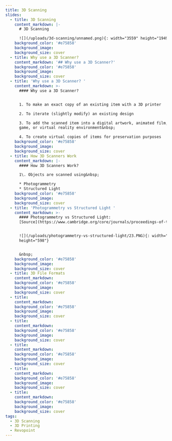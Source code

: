 ```yaml
---
title: 3D Scanning
slides:
  - title: 3D Scanning
    content_markdown: |-
      # 3D Scanning

      ![](/uploads/3d-scanning/unnamed.png){: width="3559" height="1949"}
    background_color: '#e75858'
    background_image:
    background_size: cover
  - title: Why use a 3D Scanner?
    content_markdown: '## Why use a 3D Scanner?'
    background_color: '#e75858'
    background_image:
    background_size: cover
  - title: 'Why use a 3D Scanner? '
    content_markdown: >-
      #### Why use a 3D Scanner?


      1. To make an exact copy of an existing item with a 3D printer

      2. To iterate (slightly modify) an existing design

      3. To add the scanned item into a digital artwork, animated film, video
      game, or virtual reality environment&nbsp;

      4. To create virtual copies of items for preservation purposes
    background_color: '#e75858'
    background_image:
    background_size: cover
  - title: How 3D Scanners Work
    content_markdown: |-
      #### How 3D Scanners Work?

      1\. Objects are scanned using&nbsp;

      * Photogrammetry
      * Structured Light
    background_color: '#e75858'
    background_image:
    background_size: cover
  - title: 'Photogrammetry vs Structured Light '
    content_markdown: >-
      #### Photogrammetry vs Structured Light:
      [Source](https://www.cambridge.org/core/journals/proceedings-of-the-design-society/article/comparison-of-structured-light-scanning-and-photogrammetry-for-the-digitisation-of-physical-prototypes/66038D84EF1A45F22F601B899EFC0D25)


      ![](/uploads/photogrammetry-vs-structured-light/23.PNG){: width="719"
      height="598"}


      &nbsp;
    background_color: '#e75858'
    background_image:
    background_size: cover
  - title: 3D File Formats
    content_markdown:
    background_color: '#e75858'
    background_image:
    background_size: cover
  - title:
    content_markdown:
    background_color: '#e75858'
    background_image:
    background_size: cover
  - title:
    content_markdown:
    background_color: '#e75858'
    background_image:
    background_size: cover
  - title:
    content_markdown:
    background_color: '#e75858'
    background_image:
    background_size: cover
  - title:
    content_markdown:
    background_color: '#e75858'
    background_image:
    background_size: cover
  - title:
    content_markdown:
    background_color: '#e75858'
    background_image:
    background_size: cover
tags:
  - 3D Scanning
  - 3D Printing
  - Revopoint
---
```

